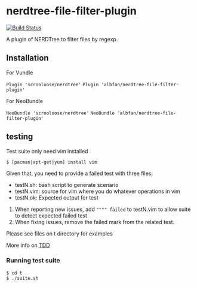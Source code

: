 nerdtree-file-filter-plugin
===================
[![Build Status](https://travis-ci.org/albfan/nerdtree-file-filter-plugin.svg?branch=master)](https://travis-ci.org/albfan/nerdtree-file-filter-plugin)

A plugin of NERDTree to filter files by regexp.

## Installation

For Vundle

`Plugin 'scrooloose/nerdtree'`
`Plugin 'albfan/nerdtree-file-filter-plugin'`

For NeoBundle

`NeoBundle 'scrooloose/nerdtree'`
`NeoBundle 'albfan/nerdtree-file-filter-plugin'`

## testing

Test suite only need vim installed

    $ [pacman|apt-get|yum] install vim

Given that, you need to provide a failed test with three files:

 - testN.sh: bash script to generate scenario
 - testN.vim: source for vim where you do whatever operations in vim
 - testN.ok: Expected output for test

1. When reporting new issues, add `"""" failed` to testN.vim to allow suite to detect expected failed test
2. When fixing issues, remove the failed mark from the related test.

Please see files on t directory for examples

More info on [TDD](https://en.wikipedia.org/wiki/Test-driven_development) 

### Running test suite
 
    $ cd t
    $ ./suite.sh

